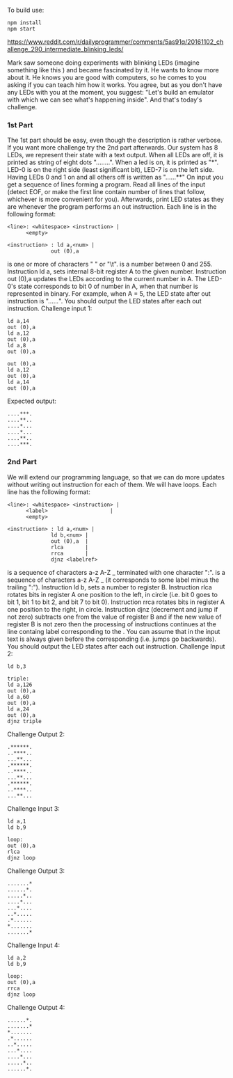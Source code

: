 To build use:
```
npm install
npm start
```

https://www.reddit.com/r/dailyprogrammer/comments/5as91q/20161102_challenge_290_intermediate_blinking_leds/

Mark saw someone doing experiments with blinking LEDs (imagine something like this ) and became fascinated by it. He wants to know more about it. He knows you are good with computers, so he comes to you asking if you can teach him how it works. You agree, but as you don't have any LEDs with you at the moment, you suggest: "Let's build an emulator with which we can see what's happening inside". And that's today's challenge.

### 1st Part
The 1st part should be easy, even though the description is rather verbose. If you want more challenge try the 2nd part afterwards.
Our system has 8 LEDs, we represent their state with a text output. When all LEDs are off, it is printed as string of eight dots "........". When a led is on, it is printed as "*". LED-0 is on the right side (least significant bit), LED-7 is on the left side. Having LEDs 0 and 1 on and all others off is written as "......**"
On input you get a sequence of lines forming a program. Read all lines of the input (detect EOF, or make the first line contain number of lines that follow, whichever is more convenient for you). Afterwards, print LED states as they are whenever the program performs an out instruction.
Each line is in the following format:
```
<line>: <whitespace> <instruction> |
      <empty>

<instruction> : ld a,<num> |
              out (0),a
```
<whitespace> is one or more of characters " " or "\t". <num> is a number between 0 and 255.
Instruction ld a,<num> sets internal 8-bit register A to the given number. Instruction out (0),a updates the LEDs according to the current number in A. The LED-0's state corresponds to bit 0 of number in A, when that number is represented in binary. For example, when A = 5, the LED state after out instruction is ".....*.*".
You should output the LED states after each out instruction.
Challenge input 1:
```
ld a,14
out (0),a
ld a,12
out (0),a
ld a,8
out (0),a

out (0),a
ld a,12
out (0),a
ld a,14
out (0),a
```
Expected output:
```
....***.
....**..
....*...
....*...
....**..
....***.
```

### 2nd Part
We will extend our programming language, so that we can do more updates without writing out instruction for each of them. We will have loops.
Each line has the following format:
```
<line>: <whitespace> <instruction> |
      <label>                    |
      <empty>

<instruction> : ld a,<num> |
              ld b,<num> |
              out (0),a  |
              rlca       |
              rrca       |
              djnz <labelref>
```
<label> is a sequence of characters a-z A-Z _ terminated with one character ":". <labelref> is a sequence of characters a-z A-Z _ (it corresponds to some label minus the trailing ":").
Instruction ld b,<num> sets a number to register B. Instruction rlca rotates bits in register A one position to the left, in circle (i.e. bit 0 goes to bit 1, bit 1 to bit 2, and bit 7 to bit 0). Instruction rrca rotates bits in register A one position to the right, in circle. Instruction djnz <labelref> (decrement and jump if not zero) subtracts one from the value of register B and if the new value of register B is not zero then the processing of instructions continues at the line containg label corresponding to the <labelref>. You can assume that in the input text <label> is always given before the corresponding <labelref> (i.e. jumps go backwards).
You should output the LED states after each out instruction.
Challenge Input 2:
```
ld b,3

triple:
ld a,126
out (0),a
ld a,60
out (0),a
ld a,24
out (0),a
djnz triple
```
Challenge Output 2:
```
.******.
..****..
...**...
.******.
..****..
...**...
.******.
..****..
...**...
```
Challenge Input 3:
```
ld a,1
ld b,9

loop:
out (0),a
rlca
djnz loop
```
Challenge Output 3:
```
.......*
......*.
.....*..
....*...
...*....
..*.....
.*......
*.......
.......*
```
Challenge Input 4:
```
ld a,2
ld b,9

loop:
out (0),a
rrca
djnz loop
```
Challenge Output 4:
```
......*.
.......*
*.......
.*......
..*.....
...*....
....*...
.....*..
......*.
```
